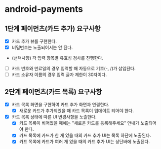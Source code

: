 # android-payments

## 1단계 페이먼츠(카드 추가) 요구사항
- [x] 카드 추가 뷰를 구현한다. 
- [x] 비밀번호는 노출되어서는 안 된다.

- (선택사항) 각 입력 항목별 유효성 검사를 진행한다. 
- [ ] 카드 번호와 만료일의 경우 입력할 때 자동으로 기호(-, /)가 삽입된다.
- [ ] 카드 소유자 이름의 경우 입력 글자 제한이 30자이다.

## 2단계 페이먼츠(카드 목록) 요구사항
- [x] 카드 목록 화면을 구현하여 카드 추가 화면과 연결한다. 
  - [x] 새로운 카드가 추가되었을 때 카드 목록이 업데이트 되어야 한다.
- [x] 카드 목록 상태에 따른 UI 변경사항을 노출한다.
  - [x] 카드 목록이 비어있을 때에는 "새로운 카드를 등록해주세요" 안내가 노출되어야 한다.
  - [x] 카드 목록에 카드가 한 개 있을 때의 카드 추가 UI는 목록 하단에 노출된다.
  - [x] 카드 목록에 카드가 여러 개 있을 때의 카드 추가 UI는 상단바에 노출된다.
